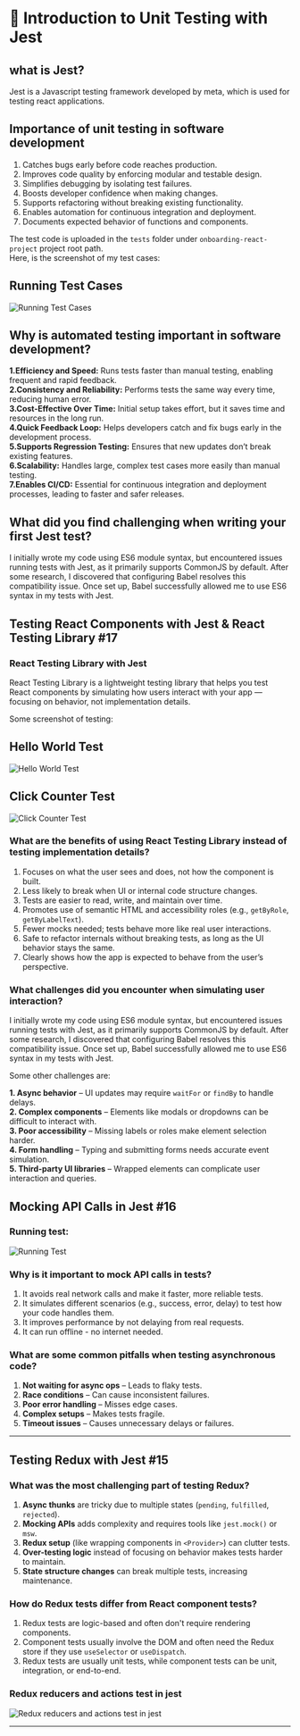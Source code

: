# 📌 Introduction to Unit Testing with Jest

## what is Jest?
Jest is a Javascript testing framework developed by meta, which is used for testing react applications.

## Importance of unit testing in software development
1. Catches bugs early before code reaches production.
2. Improves code quality by enforcing modular and testable design.
3. Simplifies debugging by isolating test failures.
4. Boosts developer confidence when making changes.
5. Supports refactoring without breaking existing functionality.
6. Enables automation for continuous integration and deployment.
7. Documents expected behavior of functions and components.

The test code is uploaded in the `tests` folder under `onboarding-react-project` project root path.<br>
Here, is the screenshot of my test cases:
## Running Test Cases
![Running Test Cases](https://github.com/ashokneupane/ashokneupane-intern-repo/blob/main/milestones/images/react_fundamentals/running_test_cases.png)<br>

## Why is automated testing important in software development?
**1.Efficiency and Speed:** Runs tests faster than manual testing, enabling frequent and rapid feedback.<br>
**2.Consistency and Reliability:** Performs tests the same way every time, reducing human error.<br>
**3.Cost-Effective Over Time:** Initial setup takes effort, but it saves time and resources in the long run.<br>
**4.Quick Feedback Loop:** Helps developers catch and fix bugs early in the development process.<br>
**5.Supports Regression Testing:** Ensures that new updates don’t break existing features.<br>
**6.Scalability:** Handles large, complex test cases more easily than manual testing.<br>
**7.Enables CI/CD:** Essential for continuous integration and deployment processes, leading to faster and safer releases.<br>

## What did you find challenging when writing your first Jest test?
I initially wrote my code using ES6 module syntax, but encountered issues running tests with Jest, as it primarily supports CommonJS by default. After some research, I discovered that configuring Babel resolves this compatibility issue. Once set up, Babel successfully allowed me to use ES6 syntax in my tests with Jest.

## Testing React Components with Jest & React Testing Library #17
### React Testing Library with Jest
React Testing Library is a lightweight testing library that helps you test React components by simulating how users interact with your app — focusing on behavior, not implementation details.

Some screenshot of testing:
## Hello World Test
![Hello World Test](https://github.com/ashokneupane/ashokneupane-intern-repo/blob/main/milestones/images/jest_test/hello_world_test.png)<br>

## Click Counter Test
![Click Counter Test](https://github.com/ashokneupane/ashokneupane-intern-repo/blob/main/milestones/images/jest_test/click_counter_test.png)<br>


### What are the benefits of using React Testing Library instead of testing implementation details?
1. Focuses on what the user sees and does, not how the component is built.
2. Less likely to break when UI or internal code structure changes.
3. Tests are easier to read, write, and maintain over time.
4. Promotes use of semantic HTML and accessibility roles (e.g., `getByRole`, `getByLabelText`).
5. Fewer mocks needed; tests behave more like real user interactions.
6. Safe to refactor internals without breaking tests, as long as the UI behavior stays the same.
7. Clearly shows how the app is expected to behave from the user’s perspective.


### What challenges did you encounter when simulating user interaction?
I initially wrote my code using ES6 module syntax, but encountered issues running tests with Jest, as it primarily supports CommonJS by default. After some research, I discovered that configuring Babel resolves this compatibility issue. Once set up, Babel successfully allowed me to use ES6 syntax in my tests with Jest.<br>

Some other challenges are:<br>

**1. Async behavior** – UI updates may require `waitFor` or `findBy` to handle delays.<br>
**2. Complex components** – Elements like modals or dropdowns can be difficult to interact with.<br>
**3. Poor accessibility** – Missing labels or roles make element selection harder.<br>
**4. Form handling** – Typing and submitting forms needs accurate event simulation.<br>
**5. Third-party UI libraries** – Wrapped elements can complicate user interaction and queries.

## Mocking API Calls in Jest #16
### Running test:
![Running Test](https://github.com/ashokneupane/ashokneupane-intern-repo/blob/main/milestones/images/jest_test/mock_api_jest.png)<br>

### Why is it important to mock API calls in tests?
1. It avoids real network calls and make it faster, more reliable tests.
2. It simulates different scenarios (e.g., success, error, delay) to test how your code handles them.
3. It improves performance by not delaying from real requests.
4. It can run offline - no internet needed.

### What are some common pitfalls when testing asynchronous code?
1. **Not waiting for async ops** – Leads to flaky tests.
2. **Race conditions** – Can cause inconsistent failures.
3. **Poor error handling** – Misses edge cases.
4. **Complex setups** – Makes tests fragile.
5. **Timeout issues** – Causes unnecessary delays or failures.

---

## Testing Redux with Jest #15
### What was the most challenging part of testing Redux?
1. **Async thunks** are tricky due to multiple states (`pending`, `fulfilled`, `rejected`).
2. **Mocking APIs** adds complexity and requires tools like `jest.mock()` or `msw`.
3. **Redux setup** (like wrapping components in `<Provider>`) can clutter tests.
4. **Over-testing logic** instead of focusing on behavior makes tests harder to maintain.
5. **State structure changes** can break multiple tests, increasing maintenance.

### How do Redux tests differ from React component tests?
1. Redux tests are logic-based and often don't require rendering components.
2. Component tests usually involve the DOM and often need the Redux store if they use `useSelector` or `useDispatch`.
3. Redux tests are usually unit tests, while component tests can be unit, integration, or end-to-end.

### Redux reducers and actions test in jest
![Redux reducers and actions test in jest](https://github.com/ashokneupane/ashokneupane-intern-repo/blob/main/milestones/images/jest_test/redux_counterslice_test.png)<br>

---

